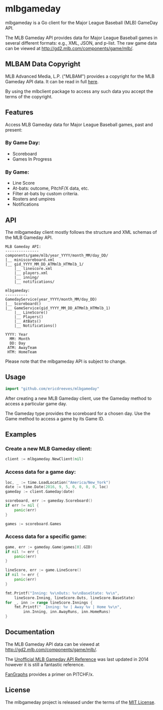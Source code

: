 # mlbgameday

mlbgameday is a Go client for the Major League Baseball (MLB) GameDay API.

The MLB Gameday API provides data for Major League Baseball games in several
different formats: e.g., XML, JSON, and p-list. The raw game data can be viewed
at <http://gd2.mlb.com/components/game/mlb/>.

## MLBAM Data Copyright

MLB Advanced Media, L.P. ("MLBAM") provides a copyright for the MLB Gameday API
data. It can be read in full [here](http://gdx.mlb.com/components/copyright.txt).

By using the mlbclient package to access any such data you accept the terms of
the copyright.

## Features

Access MLB Gameday data for Major League Baseball games, past and present:

### By Game Day:
 * Scoreboard
 * Games In Progress

### By Game:
 * Line Score
 * At-bats: outcome, PitchF/X data, etc.
 * Filter at-bats by custom criteria.
 * Rosters and umpires
 * Notifications

## API

The mlbgameday client mostly follows the structure and XML schemas of the MLB
Gameday API.

	MLB Gameday API:
	---------------
	components/game/mlb/year_YYYY/month_MM/day_DD/
	|__ miniscoreboard.xml
	|__ gid_YYYY_MM_DD_ATMmlb_HTMmlb_1/
	    |__ linescore.xml
	    |__ players.xml
		|__ inning/
		|__ notifications/

	mlbgameday:
	----------
	GamedayService(year_YYYY/month_MM/day_DD)
	|__ Scoreboard()
	|__ GameService(gid_YYYY_MM_DD_ATMmlb_HTMmlb_1)
	    |__ LineScore()
	    |__ Players()
		|__ AtBats()
		|__ Notifications()

	YYYY: Year
	  MM: Month
	  DD: Day
	 ATM: AwayTeam
	 HTM: HomeTeam

Please note that the mlbgameday API is subject to change.

## Usage

```go
import "github.com/ericdreeves/mlbgameday"
```

After creating a new MLB Gameday client, use the Gameday method to access a
particular game day.

The Gameday type provides the scoreboard for a chosen day. Use the Game
method to access a game by its Game ID.

## Examples

### Create a new MLB Gameday client:

```go
client := mlbgameday.NewClient(nil)
```

### Access data for a game day:

```go
loc, _ := time.LoadLocation("America/New_York")
date := time.Date(2016, 9, 5, 0, 0, 0, 0, loc)
gameday := client.Gameday(date)

scoreboard, err := gameday.Scoreboard()
if err != nil {
	panic(err)
}

games := scoreboard.Games
```

### Access data for a specific game:

```go
game, err := gameday.Game(games[0].GID)
if nil != err {
	panic(err)
}

lineScore, err := game.LineScore()
if nil != err {
	panic(err)
}

fmt.Printf("Inning: %v\nOuts: %v\nBaseState: %v\n",
	lineScore.Inning, lineScore.Outs, lineScore.BaseState)
for _, inn := range lineScore.Innings {
	fmt.Printf("  Inning: %v | Away %v | Home %v\n",
		inn.Inning, inn.AwayRuns, inn.HomeRuns)
}
```

## Documentation

The MLB Gameday API data can be viewed at <http://gd2.mlb.com/components/game/mlb/>.

The [Unofficial MLB Gameday API Reference](https://github.com/brianmpalma/gameday-api-docs)
was last updated in 2014 however it is still a fantastic reference.

[FanGraphs](http://www.fangraphs.com/library/misc/pitch-fx/) provides a primer
on PITCHF/x.

## License

The mlbgameday project is released under the terms of the 
[MIT License](https://en.wikipedia.org/wiki/MIT_License).
